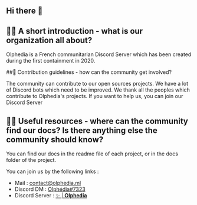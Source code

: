 ## Hi there 👋

## 🙋‍♀️ A short introduction - what is our organization all about?
Olphedia is a French communitarian Discord Server which has been created during the first containment in 2020. 

##🌈 Contribution guidelines - how can the community get involved?

The community can contribute to our open sources projects. We have a lot of Discord bots which need to be improved.
We thank all the peoples which contribute to Olphedia's projects. If you want to help us, you can join our Discord Server

## 👩‍💻 Useful resources - where can the community find our docs? Is there anything else the community should know?

You can find our docs in the readme file of each project, or in the docs folder of the project.

You can join us by the following links :
- Mail : contact@olphedia.ml
- Discord DM : [Olphédia#7323](https://discord.com/users/834169944186814474)
- Discord Server : [✨ | 𝐎𝐥𝐩𝐡𝐞𝐝𝐢𝐚](https://discord.gg/smkRJwmjg7)
